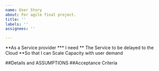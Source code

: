 ```yaml
---
name: User Story
about: For agile final project.
title: ''
labels: ''
assignees: ''

---
```


**As a Service provider
*** I need ** The Service to be delayed to the Cloud
**So that I can Scale Capacity with user demand

##Details and ASSUMPTIONS
##Acceptance Criteria
